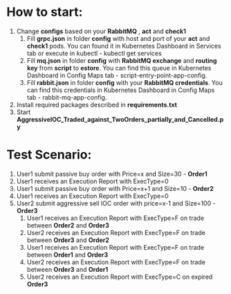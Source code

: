 # How to start:
1. Change **configs** based on your **RabbitMQ** , **act** and **check1**
    1. Fill **grpc.json** in folder **config** with host and port of your **act** and **check1** pods. You can found it in Kubernetes Dashboard in Services tab or execute in kubectl - kubectl get services
    1. Fill **mq.json** in folder **config** with **RabbitMQ exchange** and **routing key** from **script** to **estore**. You can find this queue in Kubernetes Dashboard in Config Maps tab - script-entry-point-app-config. 
    1. Fill **rabbit.json** in folder **config** with your **RabbitMQ credentials**. You can find this credentials in Kubernetes Dashboard in Config Maps tab - rabbit-mq-app-config.
1. Install required packages described in **requirements.txt**
1. Start **AggressiveIOC_Traded_against_TwoOrders_partially_and_Cancelled.py**

# Test Scenario:

1. User1 submit passive buy order with Price=x and Size=30 - **Order1**
1. User1 receives an Execution Report with ExecType=0
1. User1 submit passive buy order with Price=x+1 and Size=10 - **Order2**
1. User1 receives an Execution Report with ExecType=0
1. User2 submit aggressive sell IOC order with price=x-1 and Size=100 - **Order3**
    1. User1 receives an Execution Report with ExecType=F on trade between **Order2** and **Order3**
    1. User2 receives an Execution Report with ExecType=F on trade between **Order3** and **Order2**
    1. User1 receives an Execution Report with ExecType=F on trade between **Order1** and **Order3**
    1. User2 receives an Execution Report with ExecType=F on trade between **Order3** and **Order1**
    1. User2 receives an Execution Report with ExecType=C on expired **Order3**